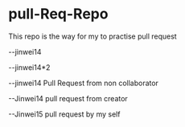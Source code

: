 # pull-Req-Repo
This repo is the way for my to practise pull request

--jinwei14

--jinwei14*2

--jinwei14 Pull Request from non collaborator

--Jinwei14 pull request from creator

--Jinwei15 pull request by my self

